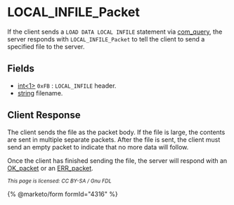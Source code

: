 # LOCAL\_INFILE\_Packet

If the client sends a `LOAD DATA LOCAL INFILE` statement via [com\_query](../2-text-protocol/com_query.md), the server responds with `LOCAL_INFILE_Packet` to tell the client to send a specified file to the server.

## Fields

* [int<1>](../protocol-data-types.md#fixed-length-integers) `0xFB` : `LOCAL_INFILE` header.
* [string](../protocol-data-types.md#end-of-file-length-strings) filename.

## Client Response

The client sends the file as the packet body. If the file is large, the contents are sent in multiple separate packets. After the file is sent, the client must send an empty packet to indicate that no more data will follow.

Once the client has finished sending the file, the server will respond with an [OK\_packet](ok_packet.md) or an [ERR\_packet](err_packet.md).

<sub>_This page is licensed: CC BY-SA / Gnu FDL_</sub>

{% @marketo/form formId="4316" %}
